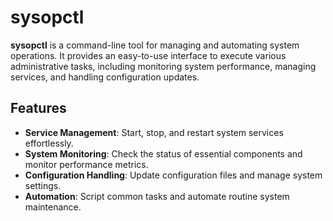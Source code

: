 # sysopctl

**sysopctl** is a command-line tool for managing and automating system operations. It provides an easy-to-use interface to execute various administrative tasks, including monitoring system performance, managing services, and handling configuration updates.

## Features

- **Service Management**: Start, stop, and restart system services effortlessly.
- **System Monitoring**: Check the status of essential components and monitor performance metrics.
- **Configuration Handling**: Update configuration files and manage system settings.
- **Automation**: Script common tasks and automate routine system maintenance.
